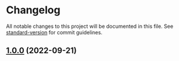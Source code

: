 # Changelog

All notable changes to this project will be documented in this file. See [standard-version](https://github.com/conventional-changelog/standard-version) for commit guidelines.

## [1.0.0](http://172.16.7.10/group_web/npm-package/postcss-sprites/compare/v0.0.1...v1.0.0) (2022-09-21)

